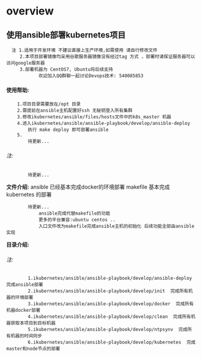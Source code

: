 # overview

##    使用ansible部署kubernetes项目
	  注 1.适用于开发环境 不建议直接上生产环境,如需使用 请自行修改文件
	     2.本项目部署镜像均采用谷歌服务器镜像没有经过tag 方式 ，部署时请保证服务器可以访问google服务器
	     3.部署机器为 CentOS7, Ubuntu将后续支持
	            欢迎加入QQ群聊一起讨论Devops技术: 540085853


####   使用帮助:
		1.项目目录需要放在/opt 目录
		2.需提前在ansible主机配置好ssh 无秘钥登入所有集群
		3.修改ikubernetes/ansible/files/hosts文件中的k8s_master 机器
		4.进入ikubernetes/ansible/ansible-playbook/develop/ansible-deploy
			执行 make deploy 即可部署ansible
		5.
            待更新...
###### 注:
            待更新...
**文件介绍:**
            ansible 已经基本完成docker的环境部署
            makefile 基本完成kubernetes 的部署

            待更新...
                ansible完成代替makefile的功能
                更多的平台兼容:ubuntu centos ..
                入口文件改为makefile完成ansible主机的初始化 后续功能全部由ansible实现

**目录介绍:**
###### 注:
            1.ikubernetes/ansible/ansible-playbook/develop/ansible-deploy  完成ansible部署
            2.ikubernetes/ansible/ansible-playbook/develop/init  完成所有机器的环境部署
            3.ikubernetes/ansible/ansible-playbook/develop/docker  完成所有机器docker部署
            4.ikubernetes/ansible/ansible-playbook/develop/clean  完成所有机器获取本项目到目标机器
            5.ikubernetes/ansible/ansible-playbook/develop/ntpsynv  完成所有机器的时间同步
            6.ikubernetes/ansible/ansible-playbook/develop/kubernetes  完成master和node节点的部署